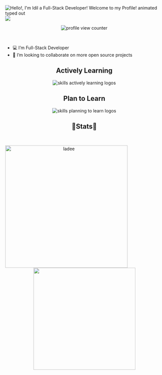 
<img src="https://readme-typing-svg.demolab.com?font=Operator+Mono&size=37&duration=2800&pause=2000&color=1f1c1c&center=true&vCenter=true&width=940&height=50&lines=👋+Hello%2C+I'm+Idil+Welcome+to+my+Profile!" align="middle" alt="Hello!, I'm Idil a Full-Stack Developer! Welcome to my Profile! animated typed out">
<img  src="assests/borderseperator.gif">

<p align="center">
    <img src="https://komarev.com/ghpvc/?username=Iadee&color=0079fa&style=flat-square&label=PROFILE+VIEWS" alt="profile view counter">
</p> <br>

- 💻 I’m Full-Stack Developer
- 🚀 I’m looking to collaborate on more open source projects

<div align="center">
  <h2> <strong> Actively Learning </strong></h2>
  <img src="https://skillicons.dev/icons?i=,git,github,react,tailwind,html,css,js,nodejs" alt="skills actively learning logos"> <br> 
  <h2> <strong> Plan to Learn </strong></h2>
  <img src="https://skillicons.dev/icons?i=py,mongodb,astro,sass,ts,netlify,nextjs" alt="skills planning to learn logos">
</div>

<h2 align="center">🔋Stats🔋</h2>
<br>
<p align=center>
  <div align=center>
    <a href="https://github.com/denvercoder1/github-readme-streak-stats" title="Go to Source">
      <img align="left" width=390 src="https://github-readme-streak-stats.herokuapp.com/?user=Iadee&theme=react&border=61dafb&hide_border=true" alt="Iadee" />
      </a>
  </div>
  
  <div align=center>
    <a href="https://github.com/anuraghazra/github-readme-stats">
      <img width=325 align="center" src="https://github-readme-stats.vercel.app/api/top-langs/?username=Iadee&hide=c%23,powershell,Mathematica,Ruby,Objective-C,Objective-C%2b%2b,Cuda&title_color=61dafb&text_color=ffffff&icon_color=61dafb&bg_color=20232a&langs_count=8&layout=compact&border_color=61dafb&hide_border=true" />
    </a>
  </div>
  
</p>
